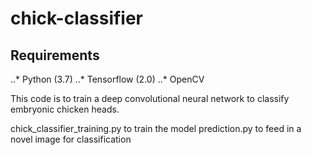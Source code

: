 # chick-classifier


## Requirements

..* Python (3.7)
..* Tensorflow (2.0)
..* OpenCV


This code is to train a deep convolutional neural network to classify embryonic chicken heads.

chick_classifier_training.py to train the model
prediction.py to feed in a novel image for classification


